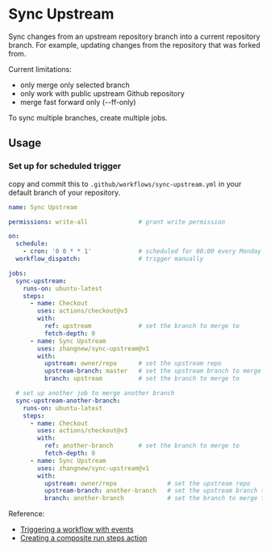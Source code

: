 # Sync Upstream

Sync changes from an upstream repository branch into a current repository branch. For example, updating changes from the repository that was forked from.

Current limitations:
- only merge only selected branch
- only work with public upstream Github repository
- merge fast forward only (--ff-only)

To sync multiple branches, create multiple jobs.

## Usage

### Set up for scheduled trigger

copy and commit this to `.github/workflows/sync-upstream.yml` in your default branch of your repository.

```yaml
name: Sync Upstream

permissions: write-all              # grant write permission

on: 
  schedule:
    - cron: '0 0 * * 1'             # scheduled for 00:00 every Monday
  workflow_dispatch:                # trigger manually

jobs:
  sync-upstream:
    runs-on: ubuntu-latest
    steps: 
      - name: Checkout
        uses: actions/checkout@v3
        with:
          ref: upstream             # set the branch to merge to
          fetch-depth: 0 
      - name: Sync Upstream
        uses: zhangnew/sync-upstream@v1
        with:
          upstream: owner/repo      # set the upstream repo
          upstream-branch: master   # set the upstream branch to merge from
          branch: upstream          # set the branch to merge to

  # set up another job to merge another branch
  sync-upstream-another-branch:
    runs-on: ubuntu-latest
    steps: 
      - name: Checkout
        uses: actions/checkout@v3
        with:
          ref: another-branch       # set the branch to merge to
          fetch-depth: 0 
      - name: Sync Upstream
        uses: zhangnew/sync-upstream@v1
        with:
          upstream: owner/repo              # set the upstream repo
          upstream-branch: another-branch   # set the upstream branch to merge from
          branch: another-branch            # set the branch to merge to

```

Reference: 
- [Triggering a workflow with events](https://docs.github.com/en/actions/configuring-and-managing-workflows/configuring-a-workflow#triggering-a-workflow-with-events)
- [Creating a composite run steps action](https://docs.github.com/en/actions/creating-actions/creating-a-composite-run-steps-action)

